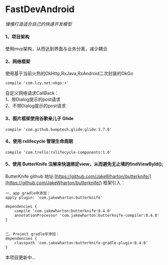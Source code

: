 # FastDevAndroid
*慢慢打造适合自己的快速开发模型*

#### 1、项目架构
使用mvp架构，从而达到界面与业务分离，减少耦合

#### 2、网络框架
使用基于当前火热的OkHttp,RxJava,RxAndroid二次封装的OkGo
```
compile 'com.lzy.net:okgo:+'
```
自定义网络请求CallBack：  
1、带Dialog提示的post请求  
2、不带Dialog提示的post请求  


#### 3、图片框架使用谷歌亲儿子 Glide
```
compile 'com.github.bumptech.glide:glide:3.7.0'
```

#### 4、使用 rxlifecycle 管理生命周期
```
compile 'com.trello:rxlifecycle-components:1.0'
```

#### 5、使用 ButterKnife 注解来快速绑定view，从而避免无止境的findViewById();
ButterKnife github 地址:[https://github.com/JakeWharton/butterknife/](https://github.com/JakeWharton/butterknife/)
框架引入：

```
一、app gradle中添加：
apply plugin: 'com.jakewharton.butterknife'

dependencies {
    compile 'com.jakewharton:butterknife:8.4.0'
    annotationProcessor 'com.jakewharton:butterknife-compiler:8.4.0'
}


二、Project gradle中添加：
dependencies {
    classpath 'com.jakewharton:butterknife-gradle-plugin:8.4.0'
}

```
本项目更新中...

